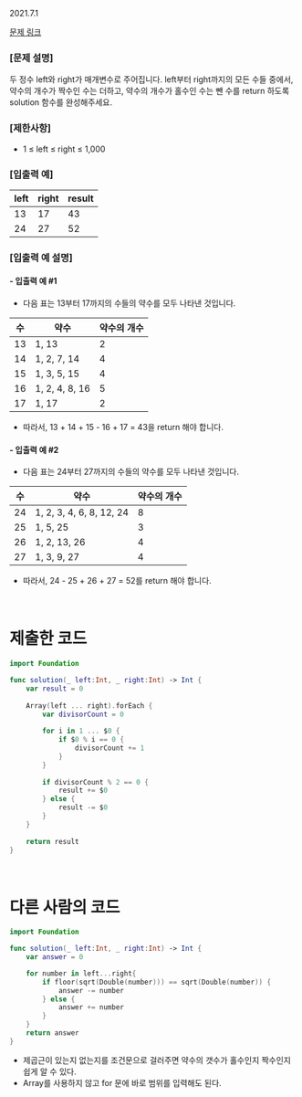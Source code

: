 2021.7.1

[문제 링크](https://programmers.co.kr/learn/courses/30/lessons/77884)

### [문제 설명]

두 정수 left와 right가 매개변수로 주어집니다. left부터 right까지의 모든 수들 중에서, 약수의 개수가 짝수인 수는 더하고, 약수의 개수가 홀수인 수는 뺀 수를 return 하도록 solution 함수를 완성해주세요.

### [제한사항]
- 1 ≤ left ≤ right ≤ 1,000

### [입출력 예]
|left|	right|	result|
|---|---|---|
|13	|17	|43|
|24|	27|	52|

### [입출력 예 설명]

#### - 입출력 예 #1     
- 다음 표는 13부터 17까지의 수들의 약수를 모두 나타낸 것입니다.

|수|	약수|	약수의 개수|
|---|---|---|
|13	|1, 13|	2|
|14|	1, 2, 7, 14	|4|
|15|	1, 3, 5, 15|	4|
|16|	1, 2, 4, 8, 16|	5|
|17|	1, 17	|2|

- 따라서, 13 + 14 + 15 - 16 + 17 = 43을 return 해야 합니다.

#### - 입출력 예 #2  
- 다음 표는 24부터 27까지의 수들의 약수를 모두 나타낸 것입니다.

|수	|약수|	약수의 개수|
|---|---|---|
|24	|1, 2, 3, 4, 6, 8, 12, 24|	8|
|25	|1, 5, 25|	3|
|26|	1, 2, 13, 26|	4|
|27	|1, 3, 9, 27|	4|

- 따라서, 24 - 25 + 26 + 27 = 52를 return 해야 합니다.

<br>

# 제출한 코드
```swift
import Foundation

func solution(_ left:Int, _ right:Int) -> Int {
    var result = 0
    
    Array(left ... right).forEach {
        var divisorCount = 0
        
        for i in 1 ... $0 {
            if $0 % i == 0 {
                divisorCount += 1
            }
        }
        
        if divisorCount % 2 == 0 {
            result += $0
        } else {
            result -= $0
        }
    }
    
    return result
}
```

<br>

# 다른 사람의 코드
```swift
import Foundation

func solution(_ left:Int, _ right:Int) -> Int {
    var answer = 0

    for number in left...right{
        if floor(sqrt(Double(number))) == sqrt(Double(number)) {
            answer -= number
        } else {
            answer += number
        }
    }
    return answer
}
```
- 제곱근이 있는지 없는지를 조건문으로 걸러주면 약수의 갯수가 홀수인지 짝수인지 쉽게 알 수 있다. 
- Array를 사용하지 않고 for 문에 바로 범위를 입력해도 된다.
